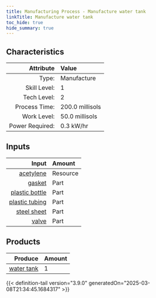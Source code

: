 ```yaml
---
title: Manufacturing Process - Manufacture water tank
linkTitle: Manufacture water tank
toc_hide: true
hide_summary: true
---
```

<!-- This is generated by the MarsSim HelpGenertor, do not edit. -->


## Characteristics

| Attribute      | Value |
|--------:|:------|
|Type:|Manufacture|
|Skill Level:|1|
|Tech Level:|2|
|Process Time:|200.0 millisols|
|Work Level:|50.0 millisols|
|Power Required:|0.3 kW/hr|

## Inputs

| Input      | Amount |
|--------:|:------|
|[acetylene](/docs/definitions/resource/acetylene)|Resource|0.1 kg|
|[gasket](/docs/definitions/part/gasket)|Part|1|
|[plastic bottle](/docs/definitions/part/plastic-bottle)|Part|1|
|[plastic tubing](/docs/definitions/part/plastic-tubing)|Part|1|
|[steel sheet](/docs/definitions/part/steel-sheet)|Part|2|
|[valve](/docs/definitions/part/valve)|Part|1|

## Products


| Produce      | Amount |
|--------:|:------|
|[water tank](/docs/definitions/part/water-tank)|1|



{{< definition-tail version="3.9.0" generatedOn="2025-03-08T21:34:45.1684317" >}}



